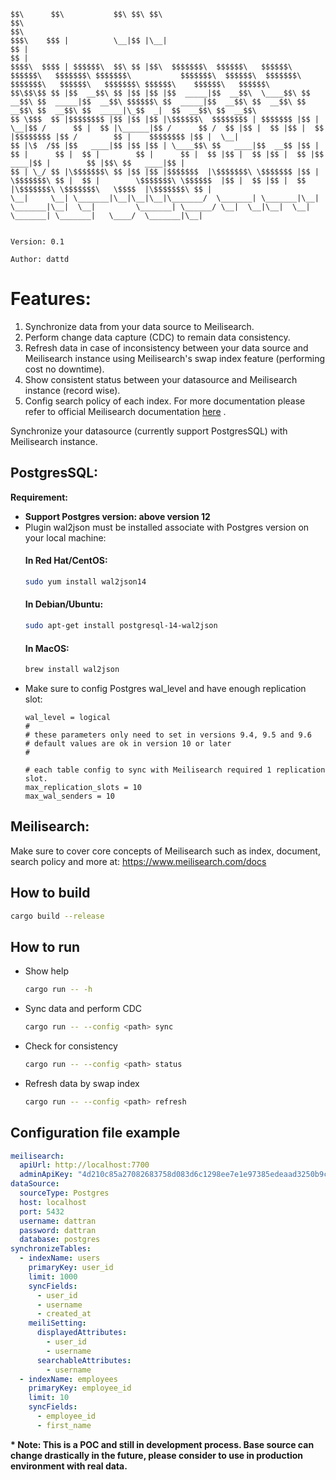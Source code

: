 ```
$$\      $$\           $$\ $$\ $$\                                                   $$\                                                                             $$\
$$$\    $$$ |          \__|$$ |\__|                                                  $$ |                                                                            $$ |
$$$$\  $$$$ | $$$$$$\  $$\ $$ |$$\  $$$$$$$\  $$$$$$\   $$$$$$\   $$$$$$\   $$$$$$$\ $$$$$$$\           $$$$$$$\  $$$$$$\  $$$$$$$\  $$$$$$$\   $$$$$$\   $$$$$$$\ $$$$$$\    $$$$$$\   $$$$$$\
$$\$$\$$ $$ |$$  __$$\ $$ |$$ |$$ |$$  _____|$$  __$$\  \____$$\ $$  __$$\ $$  _____|$$  __$$\ $$$$$$\ $$  _____|$$  __$$\ $$  __$$\ $$  __$$\ $$  __$$\ $$  _____|\_$$  _|  $$  __$$\ $$  __$$\
$$ \$$$  $$ |$$$$$$$$ |$$ |$$ |$$ |\$$$$$$\  $$$$$$$$ | $$$$$$$ |$$ |  \__|$$ /      $$ |  $$ |\______|$$ /      $$ /  $$ |$$ |  $$ |$$ |  $$ |$$$$$$$$ |$$ /        $$ |    $$$$$$$$ |$$ |  \__|
$$ |\$  /$$ |$$   ____|$$ |$$ |$$ | \____$$\ $$   ____|$$  __$$ |$$ |      $$ |      $$ |  $$ |        $$ |      $$ |  $$ |$$ |  $$ |$$ |  $$ |$$   ____|$$ |        $$ |$$\ $$   ____|$$ |
$$ | \_/ $$ |\$$$$$$$\ $$ |$$ |$$ |$$$$$$$  |\$$$$$$$\ \$$$$$$$ |$$ |      \$$$$$$$\ $$ |  $$ |        \$$$$$$$\ \$$$$$$  |$$ |  $$ |$$ |  $$ |\$$$$$$$\ \$$$$$$$\   \$$$$  |\$$$$$$$\ $$ |
\__|     \__| \_______|\__|\__|\__|\_______/  \_______| \_______|\__|       \_______|\__|  \__|         \_______| \______/ \__|  \__|\__|  \__| \_______| \_______|   \____/  \_______|\__|

                                                                                        Version: 0.1
                                                                                        Author: dattd
```
# Features:
<ol>
    <li>Synchronize data from your data source to Meilisearch.</li>
    <li>Perform change data capture (CDC) to remain data consistency.</li>
    <li>Refresh data in case of inconsistency between your data source and Meilisearch instance using Meilisearch's swap index feature (performing cost no downtime).</li>
    <li>Show consistent status between your datasource and Meilisearch instance (record wise).</li>
    <li>Config search policy of each index. For more documentation please refer to official Meilisearch documentation <a href="https://www.meilisearch.com/docs/reference/api/settings">here</a> .</li>

</ol>


Synchronize your datasource (currently support PostgresSQL) with Meilisearch instance.

## PostgresSQL:
**Requirement:**
<ul>
    <li><strong>Support Postgres version: above version 12</strong></li>
    <li>
    Plugin wal2json must be installed associate with Postgres version on your local machine:

#### In Red Hat/CentOS:

```bash
sudo yum install wal2json14
```

#### In Debian/Ubuntu:

```bash
sudo apt-get install postgresql-14-wal2json
```

#### In MacOS:

```bash
brew install wal2json
```
</li>
    <li> Make sure to config Postgres wal_level and have enough replication slot: </li>

```
wal_level = logical
#
# these parameters only need to set in versions 9.4, 9.5 and 9.6
# default values are ok in version 10 or later
#

# each table config to sync with Meilisearch required 1 replication slot.
max_replication_slots = 10
max_wal_senders = 10
```

</ul>

## Meilisearch:
Make sure to cover core concepts of Meilisearch such as index, document, search policy and more at: https://www.meilisearch.com/docs

## How to build

```bash
cargo build --release
```

## How to run
<ul>
<li> Show help

</li>

```bash
cargo run -- -h
```

<li> Sync data and perform CDC

```bash
cargo run -- --config <path> sync
```

</li>

<li> Check for consistency

```bash
cargo run -- --config <path> status
```

</li>

<li> Refresh data by swap index

```bash
cargo run -- --config <path> refresh
```

</li>

</ul>

## Configuration file example

```yaml
meilisearch:
  apiUrl: http://localhost:7700
  adminApiKey: "4d210c85a27082683758d083d6c1298ee7e1e97385edeaad3250b9cd8aebd276"
dataSource:
  sourceType: Postgres
  host: localhost
  port: 5432
  username: dattran
  password: dattran
  database: postgres
synchronizeTables:
  - indexName: users
    primaryKey: user_id
    limit: 1000
    syncFields:
      - user_id
      - username
      - created_at
    meiliSetting:
      displayedAttributes:
        - user_id
        - username
      searchableAttributes:
        - username
  - indexName: employees
    primaryKey: employee_id
    limit: 10
    syncFields:
      - employee_id
      - first_name

```
<strong>* Note: This is a POC and still in development process. Base source can change drastically in the future, please consider to use in production environment with real data.</strong>



